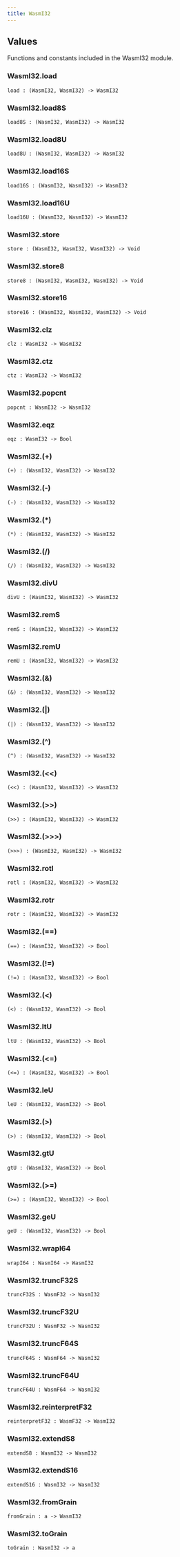 ```yaml
---
title: WasmI32
---
```


## Values

Functions and constants included in the WasmI32 module.

### WasmI32.**load**

```grain
load : (WasmI32, WasmI32) -> WasmI32
```

### WasmI32.**load8S**

```grain
load8S : (WasmI32, WasmI32) -> WasmI32
```

### WasmI32.**load8U**

```grain
load8U : (WasmI32, WasmI32) -> WasmI32
```

### WasmI32.**load16S**

```grain
load16S : (WasmI32, WasmI32) -> WasmI32
```

### WasmI32.**load16U**

```grain
load16U : (WasmI32, WasmI32) -> WasmI32
```

### WasmI32.**store**

```grain
store : (WasmI32, WasmI32, WasmI32) -> Void
```

### WasmI32.**store8**

```grain
store8 : (WasmI32, WasmI32, WasmI32) -> Void
```

### WasmI32.**store16**

```grain
store16 : (WasmI32, WasmI32, WasmI32) -> Void
```

### WasmI32.**clz**

```grain
clz : WasmI32 -> WasmI32
```

### WasmI32.**ctz**

```grain
ctz : WasmI32 -> WasmI32
```

### WasmI32.**popcnt**

```grain
popcnt : WasmI32 -> WasmI32
```

### WasmI32.**eqz**

```grain
eqz : WasmI32 -> Bool
```

### WasmI32.**(+)**

```grain
(+) : (WasmI32, WasmI32) -> WasmI32
```

### WasmI32.**(-)**

```grain
(-) : (WasmI32, WasmI32) -> WasmI32
```

### WasmI32.**(*)**

```grain
(*) : (WasmI32, WasmI32) -> WasmI32
```

### WasmI32.**(/)**

```grain
(/) : (WasmI32, WasmI32) -> WasmI32
```

### WasmI32.**divU**

```grain
divU : (WasmI32, WasmI32) -> WasmI32
```

### WasmI32.**remS**

```grain
remS : (WasmI32, WasmI32) -> WasmI32
```

### WasmI32.**remU**

```grain
remU : (WasmI32, WasmI32) -> WasmI32
```

### WasmI32.**(&)**

```grain
(&) : (WasmI32, WasmI32) -> WasmI32
```

### WasmI32.**(|)**

```grain
(|) : (WasmI32, WasmI32) -> WasmI32
```

### WasmI32.**(^)**

```grain
(^) : (WasmI32, WasmI32) -> WasmI32
```

### WasmI32.**(<<)**

```grain
(<<) : (WasmI32, WasmI32) -> WasmI32
```

### WasmI32.**(>>)**

```grain
(>>) : (WasmI32, WasmI32) -> WasmI32
```

### WasmI32.**(>>>)**

```grain
(>>>) : (WasmI32, WasmI32) -> WasmI32
```

### WasmI32.**rotl**

```grain
rotl : (WasmI32, WasmI32) -> WasmI32
```

### WasmI32.**rotr**

```grain
rotr : (WasmI32, WasmI32) -> WasmI32
```

### WasmI32.**(==)**

```grain
(==) : (WasmI32, WasmI32) -> Bool
```

### WasmI32.**(!=)**

```grain
(!=) : (WasmI32, WasmI32) -> Bool
```

### WasmI32.**(<)**

```grain
(<) : (WasmI32, WasmI32) -> Bool
```

### WasmI32.**ltU**

```grain
ltU : (WasmI32, WasmI32) -> Bool
```

### WasmI32.**(<=)**

```grain
(<=) : (WasmI32, WasmI32) -> Bool
```

### WasmI32.**leU**

```grain
leU : (WasmI32, WasmI32) -> Bool
```

### WasmI32.**(>)**

```grain
(>) : (WasmI32, WasmI32) -> Bool
```

### WasmI32.**gtU**

```grain
gtU : (WasmI32, WasmI32) -> Bool
```

### WasmI32.**(>=)**

```grain
(>=) : (WasmI32, WasmI32) -> Bool
```

### WasmI32.**geU**

```grain
geU : (WasmI32, WasmI32) -> Bool
```

### WasmI32.**wrapI64**

```grain
wrapI64 : WasmI64 -> WasmI32
```

### WasmI32.**truncF32S**

```grain
truncF32S : WasmF32 -> WasmI32
```

### WasmI32.**truncF32U**

```grain
truncF32U : WasmF32 -> WasmI32
```

### WasmI32.**truncF64S**

```grain
truncF64S : WasmF64 -> WasmI32
```

### WasmI32.**truncF64U**

```grain
truncF64U : WasmF64 -> WasmI32
```

### WasmI32.**reinterpretF32**

```grain
reinterpretF32 : WasmF32 -> WasmI32
```

### WasmI32.**extendS8**

```grain
extendS8 : WasmI32 -> WasmI32
```

### WasmI32.**extendS16**

```grain
extendS16 : WasmI32 -> WasmI32
```

### WasmI32.**fromGrain**

```grain
fromGrain : a -> WasmI32
```

### WasmI32.**toGrain**

```grain
toGrain : WasmI32 -> a
```

